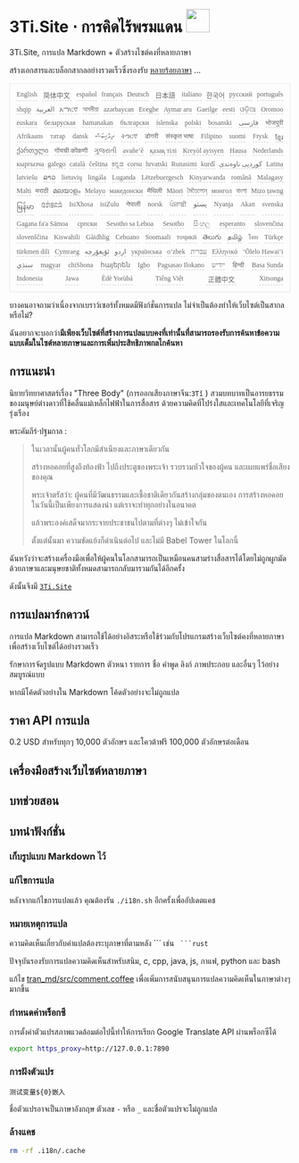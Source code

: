 <h1 style="justify-content:space-between">3Ti.Site ⋅ การคิดไร้พรมแดน <img src="//i-01.eu.org/3Ti/logo.svg" style="user-select:none;margin-top:-1px;width:42px"></h1>

3Ti.Site, การแปล Markdown + ตัวสร้างไซต์คงที่หลายภาษา

สร้างเอกสารและบล็อกสากลอย่างรวดเร็วซึ่งรองรับ [หลายร้อยภาษา](https://github.com/i18n-site/node/blob/main/lang/src/index.js) ...

<pre class="langli" style="display:flex;flex-wrap:wrap;background:transparent;border:1px solid #eee;font-size:12px;box-shadow:0 0 3px inset #eee;padding:12px 5px 4px 12px;justify-content:space-between;"><style>pre.langli i{font-weight:300;font-family:s;margin-right:7px;margin-bottom:8px;font-style:normal;color:#666;border-bottom:1px dashed #ccc;}</style><i>English</i><i> 简体中文 </i><i>español</i><i>français</i><i>Deutsch</i><i> 日本語 </i><i>italiano</i><i>한국어</i><i>русский</i><i>português</i><i>shqip</i><i>‫العربية‬</i><i>አማርኛ</i><i>অসমীয়া</i><i>azərbaycan</i><i>Eʋegbe</i><i>Aymar aru</i><i>Gaeilge</i><i>eesti</i><i>ଓଡ଼ିଆ</i><i>Oromoo</i><i>euskara</i><i>беларуская</i><i>bamanakan</i><i>български</i><i>íslenska</i><i>polski</i><i>bosanski</i><i>‫فارسی‬</i><i>भोजपुरी</i><i>Afrikaans</i><i>татар</i><i>dansk</i><i>‫ދިވެހިބަސް‬</i><i>ትግርኛ</i><i>डोगरी</i><i>संस्कृत भाषा</i><i>Filipino</i><i>suomi</i><i>Frysk</i><i>ខ្មែរ</i><i>ქართული</i><i>गोंयची कोंकणी</i><i>ગુજરાતી</i><i>avañe’ẽ</i><i>қазақ тілі</i><i>Kreyòl ayisyen</i><i>Hausa</i><i>Nederlands</i><i>кыргызча</i><i>galego</i><i>català</i><i>čeština</i><i>ಕನ್ನಡ</i><i>corsu</i><i>hrvatski</i><i>Runasimi</i><i>kurdî</i><i>‫کوردیی ناوەندی‬</i><i>Latina</i><i>latviešu</i><i>ລາວ</i><i>lietuvių</i><i>lingála</i><i>Luganda</i><i>Lëtzebuergesch</i><i>Kinyarwanda</i><i>română</i><i>Malagasy</i><i>Malti</i><i>मराठी</i><i>മലയാളം</i><i>Melayu</i><i>македонски</i><i>मैथिली</i><i>Māori</i><i>মৈতৈলোন্</i><i>монгол</i><i>বাংলা</i><i>Mizo ṭawng</i><i>မြန်မာ</i><i>𞄀𞄄𞄰𞄩𞄍𞄜𞄰</i><i>IsiXhosa</i><i>isiZulu</i><i>नेपाली</i><i>norsk</i><i>ਪੰਜਾਬੀ</i><i>‫پښتو‬</i><i>Nyanja</i><i>Akan</i><i>svenska</i><i>Gagana fa'a Sāmoa</i><i>српски</i><i>Sesotho sa Leboa</i><i>Sesotho</i><i>සිංහල</i><i>esperanto</i><i>slovenčina</i><i>slovenščina</i><i>Kiswahili</i><i>Gàidhlig</i><i>Cebuano</i><i>Soomaali</i><i>тоҷикӣ</i><i>తెలుగు</i><i>தமிழ்</i><i>ไทย</i><i>Türkçe</i><i>türkmen dili</i><i>Cymraeg</i><i>‫ئۇيغۇرچە‬</i><i>‫اردو‬</i><i>українська</i><i>o‘zbek</i><i>‫עברית‬</i><i>Ελληνικά</i><i>ʻŌlelo Hawaiʻi</i><i>‫سنڌي‬</i><i>magyar</i><i>chiShona</i><i>հայերեն</i><i>Igbo</i><i>Pagsasao Ilokano</i><i>‫ייִדיש‬</i><i>हिन्दी</i><i>Basa Sunda</i><i>Indonesia</i><i>Jawa</i><i>Èdè Yorùbá</i><i>Tiếng Việt</i><i> 正體中文 </i><i>Xitsonga</i></pre>

บางคนอาจถามว่าเนื่องจากเบราว์เซอร์ทั้งหมดมีฟังก์ชั่นการแปล ไม่จำเป็นต้องทำให้เว็บไซต์เป็นสากลหรือไม่?

ฉันอยากจะบอกว่า**มีเพียงเว็บไซต์ที่สร้างการแปลแบบคงที่เท่านั้นที่สามารถรองรับการค้นหาข้อความแบบเต็มในไซต์หลายภาษาและการเพิ่มประสิทธิภาพกลไกค้นหา**

## การแนะนำ

นิยายวิทยาศาสตร์เรื่อง &quot;Three Body&quot; (การออกเสียงภาษาจีน:`3Tǐ` ) สวมบทบาทเป็นอารยธรรมของมนุษย์ต่างดาวที่ใช้คลื่นแม่เหล็กไฟฟ้าในการสื่อสาร ด้วยความคิดที่โปร่งใสและเทคโนโลยีที่เจริญรุ่งเรือง

พระคัมภีร์·ปฐมกาล :

> ในเวลานั้นผู้คนทั่วโลกมีสำเนียงและภาษาเดียวกัน
>
> สร้างหอคอยที่สูงถึงท้องฟ้า ไปถึงประตูของพระเจ้า รวบรวมหัวใจของผู้คน และเผยแพร่ชื่อเสียงของคุณ
>
> พระเจ้าตรัสว่า: ผู้คนที่มีวัฒนธรรมและเชื้อชาติเดียวกันสร้างกลุ่มของตนเอง การสร้างหอคอยในวันนี้เป็นเพียงการแสดงนำ แต่เราจะทำทุกอย่างในอนาคต
>
> แล้วพระองค์เสด็จมากระจายประชาชนไปตามที่ต่างๆ ไม่เข้าใจกัน
>
> ตั้งแต่นั้นมา ความขัดแย้งก็ดำเนินต่อไป และไม่มี Babel Tower ในโลกนี้

ฉันหวังว่าจะสร้างเครื่องมือเพื่อให้ผู้คนในโลกสามารถเป็นเหมือนคนสามร่างสื่อสารได้โดยไม่ถูกผูกมัดด้วยภาษาและมนุษยชาติทั้งหมดสามารถกลับมารวมกันได้อีกครั้ง

ดังนั้นจึงมี [`3Ti.Site`](//3Ti.Site)

## การแปลมาร์กดาวน์

การแปล Markdown สามารถใช้ได้อย่างอิสระหรือใช้ร่วมกับโปรแกรมสร้างเว็บไซต์คงที่หลายภาษาเพื่อสร้างเว็บไซต์ได้อย่างรวดเร็ว

รักษาการจัดรูปแบบ Markdown ตัวหนา รายการ ชื่อ คำพูด ลิงก์ ภาพประกอบ และอื่นๆ ไว้อย่างสมบูรณ์แบบ

หากมีโค้ดตัวอย่างใน Markdown โค้ดตัวอย่างจะไม่ถูกแปล

## ราคา API การแปล

0.2 USD สำหรับทุกๆ 10,000 ตัวอักษร และโควต้าฟรี 100,000 ตัวอักษรต่อเดือน

## เครื่องมือสร้างเว็บไซต์หลายภาษา

## บทช่วยสอน

## บทนำฟังก์ชั่น

### เก็บรูปแบบ Markdown ไว้

### แก้ไขการแปล

หลังจากแก้ไขการแปลแล้ว คุณต้องรัน `./i18n.sh` อีกครั้งเพื่ออัปเดตแคช

### หมายเหตุการแปล

ความคิดเห็นเกี่ยวกับคำแปลต้องระบุภาษาที่ตามหลัง \``` เช่น ` ```rust`

ปัจจุบันรองรับการแปลความคิดเห็นสำหรับสนิม, c, cpp, java, js, กาแฟ, python และ bash

แก้ไข [tran_md/src/comment.coffee](https://github.com/i18n-site/node/blob/main/tran_md/src/comment.coffee) เพื่อเพิ่มการสนับสนุนการแปลความคิดเห็นในภาษาต่างๆ มากขึ้น

### กำหนดค่าพร็อกซี

การตั้งค่าตัวแปรสภาพแวดล้อมต่อไปนี้ทำให้การเรียก Google Translate API ผ่านพร็อกซีได้

```bash
export https_proxy=http://127.0.0.1:7890
```

### การฝังตัวแปร

```
测试变量${0}嵌入
```

ชื่อตัวแปรอาจเป็นภาษาอังกฤษ ตัวเลข `-` หรือ `_` และชื่อตัวแปรจะไม่ถูกแปล

### ล้างแคช

```bash
rm -rf .i18n/.cache
```
